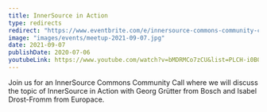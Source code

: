 ```yaml
---
title: InnerSource in Action
type: redirects
redirect: "https://www.eventbrite.com/e/innersource-commons-community-call-innersource-in-action-tickets-161634092923?aff=ebdsoporgprofile"
image: "images/events/meetup-2021-09-07.jpg"
date: 2021-09-07
publishDate: 2020-07-06
youtubeLink: https://www.youtube.com/watch?v=bMDRMCo7zCU&list=PLCH-i0B0otNR90HDn8D9PsnQNE1r3JiUE
---
```


Join us for an InnerSource Commons Community Call where we will discuss the topic of InnerSource in Action with Georg Grütter from Bosch and Isabel Drost-Fromm from Europace.
